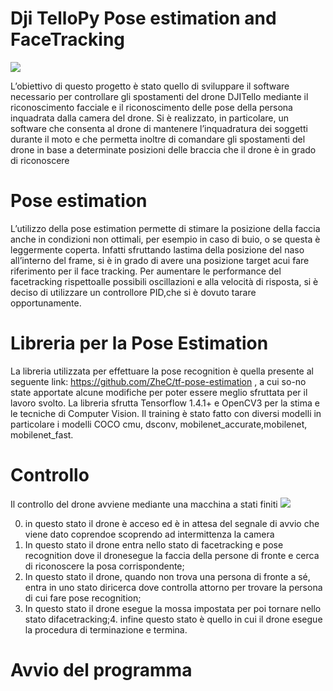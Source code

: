 # Dji TelloPy Pose estimation and FaceTracking


![](https://github.com/yousszr/Dji-TelloPy-PoseEstimation-FaceTracking/tree/main/docs/drone_gif.gif)
 
L’obiettivo di questo progetto è stato quello di sviluppare il software necessario per controllare gli spostamenti del drone DJITello mediante il riconoscimento facciale e il riconoscimento delle pose della persona inquadrata dalla camera del drone. Si è realizzato, in particolare, un software che consenta al drone di mantenere l’inquadratura dei soggetti durante il moto e che permetta inoltre di comandare gli spostamenti del drone in base a determinate posizioni delle braccia che il drone è in grado di riconoscere

# Pose estimation
L’utilizzo della pose estimation permette di stimare la posizione della faccia anche in condizioni non ottimali, per esempio in caso di buio, o se questa è leggermente coperta. Infatti sfruttando lastima della posizione del naso all’interno del frame, si è in grado di avere una posizione target acui fare riferimento per il face tracking.  Per aumentare le performance del facetracking rispettoalle possibili oscillazioni e alla velocità di risposta, si è deciso di utilizzare un controllore PID,che si è dovuto tarare opportunamente.

# Libreria per la Pose Estimation
La libreria utilizzata per effettuare la pose recognition è quella presente al seguente link: https://github.com/ZheC/tf-pose-estimation , a cui so-no state apportate alcune modifiche per poter essere meglio sfruttata per il lavoro svolto. La libreria sfrutta Tensorflow 1.4.1+ e OpenCV3 per la stima e le tecniche di Computer Vision. Il training è stato fatto con diversi modelli in particolare i modelli COCO cmu, dsconv, mobilenet_accurate,mobilenet, mobilenet_fast.

# Controllo

 Il controllo del drone avviene mediante una macchina a stati finiti 
![](https://github.com/yousszr/Dji-TelloPy-PoseEstimation-FaceTracking/tree/main/docs/stati.png)
 

0.  in questo stato il drone è acceso ed è in attesa del segnale di avvio che viene dato coprendoe scoprendo ad intermittenza la camera
1.   In questo stato il drone entra nello stato di facetracking e pose recognition dove il dronesegue la faccia della persone di fronte e cerca di riconoscere la posa corrispondente;
2.   In questo stato il drone, quando non trova una persona di fronte a sé, entra in uno stato diricerca dove controlla attorno per trovare la persona di cui fare pose recognition;
3.   In  questo  stato  il  drone  esegue  la  mossa  impostata  per  poi  tornare  nello  stato  difacetracking;4.  infine questo stato è quello in cui il drone esegue la procedura di terminazione e termina. 


# Avvio del programma

